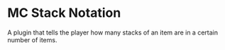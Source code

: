 # MC Stack Notation
A plugin that tells the player how many stacks of an item are in a certain number of items.
